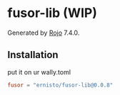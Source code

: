 # fusor-lib (WIP)
Generated by [Rojo](https://github.com/rojo-rbx/rojo) 7.4.0.

## Installation
put it on ur wally.toml
```toml
fusor = "ernisto/fusor-lib@0.0.8"
```
